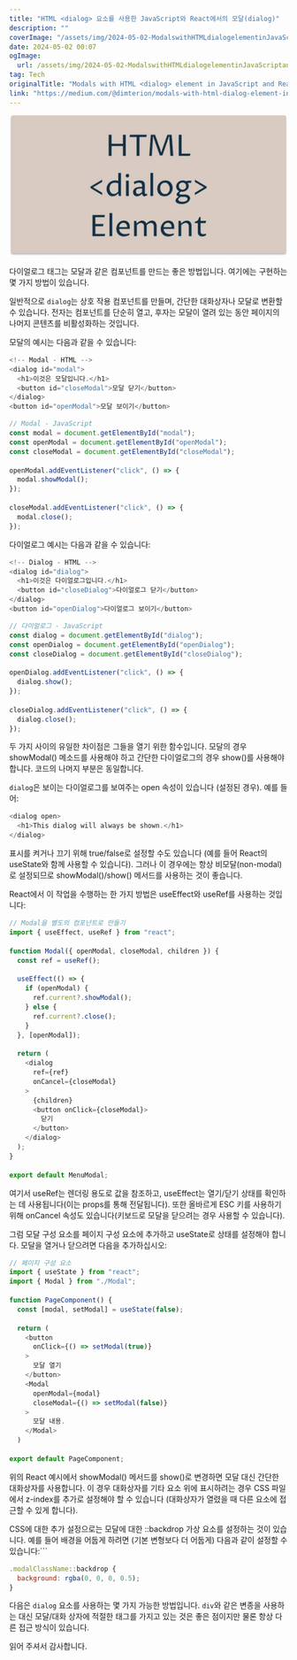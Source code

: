```yaml
---
title: "HTML <dialog> 요소를 사용한 JavaScript와 React에서의 모달(dialog)"
description: ""
coverImage: "/assets/img/2024-05-02-ModalswithHTMLdialogelementinJavaScriptandReact_0.png"
date: 2024-05-02 00:07
ogImage: 
  url: /assets/img/2024-05-02-ModalswithHTMLdialogelementinJavaScriptandReact_0.png
tag: Tech
originalTitle: "Modals with HTML <dialog> element in JavaScript and React"
link: "https://medium.com/@dimterion/modals-with-html-dialog-element-in-javascript-and-react-fb23c885d62e"
---
```



![image](/assets/img/2024-05-02-ModalswithHTMLdialogelementinJavaScriptandReact_0.png)

다이얼로그 태그는 모달과 같은 컴포넌트를 만드는 좋은 방법입니다. 여기에는 구현하는 몇 가지 방법이 있습니다.

일반적으로 `dialog`는 상호 작용 컴포넌트를 만들며, 간단한 대화상자나 모달로 변환할 수 있습니다. 전자는 컴포넌트를 단순히 열고, 후자는 모달이 열려 있는 동안 페이지의 나머지 콘텐츠를 비활성화하는 것입니다.

모달의 예시는 다음과 같을 수 있습니다:

<div class="content-ad"></div>

```js
<!-- Modal - HTML -->
<dialog id="modal">
  <h1>이것은 모달입니다.</h1>
  <button id="closeModal">모달 닫기</button>
</dialog>
<button id="openModal">모달 보이기</button>
```

```js
// Modal - JavaScript
const modal = document.getElementById("modal");
const openModal = document.getElementById("openModal");
const closeModal = document.getElementById("closeModal");

openModal.addEventListener("click", () => {
  modal.showModal();
});

closeModal.addEventListener("click", () => {
  modal.close();
});
```

다이얼로그 예시는 다음과 같을 수 있습니다:

```js
<!-- Dialog - HTML -->
<dialog id="dialog">
  <h1>이것은 다이얼로그입니다.</h1>
  <button id="closeDialog">다이얼로그 닫기</button>
</dialog>
<button id="openDialog">다이얼로그 보이기</button>
```

<div class="content-ad"></div>

```js
// 다이얼로그 - JavaScript
const dialog = document.getElementById("dialog");
const openDialog = document.getElementById("openDialog");
const closeDialog = document.getElementById("closeDialog");

openDialog.addEventListener("click", () => {
  dialog.show();
});

closeDialog.addEventListener("click", () => {
  dialog.close();
});
```

두 가지 사이의 유일한 차이점은 그들을 열기 위한 함수입니다. 모달의 경우 showModal() 메소드를 사용해야 하고 간단한 다이얼로그의 경우 show()를 사용해야 합니다. 코드의 나머지 부분은 동일합니다.

`dialog`은 보이는 다이얼로그를 보여주는 open 속성이 있습니다 (설정된 경우). 예를 들어:

```js
<dialog open>
  <h1>This dialog will always be shown.</h1>
</dialog>
```

<div class="content-ad"></div>

표시를 켜거나 끄기 위해 true/false로 설정할 수도 있습니다 (예를 들어 React의 useState와 함께 사용할 수 있습니다). 그러나 이 경우에는 항상 비모달(non-modal)로 설정되므로 showModal()/show() 메서드를 사용하는 것이 좋습니다.

React에서 이 작업을 수행하는 한 가지 방법은 useEffect와 useRef를 사용하는 것입니다:

```js
// Modal을 별도의 컴포넌트로 만들기
import { useEffect, useRef } from "react";

function Modal({ openModal, closeModal, children }) {
  const ref = useRef();

  useEffect(() => {
    if (openModal) {
      ref.current?.showModal();
    } else {
      ref.current?.close();
    }
  }, [openModal]);

  return (
    <dialog
      ref={ref}
      onCancel={closeModal}
    >
      {children}
      <button onClick={closeModal}>
        닫기
      </button>
    </dialog>
  );
}

export default MenuModal;
```

여기서 useRef는 렌더링 용도로 값을 참조하고, useEffect는 열기/닫기 상태를 확인하는 데 사용됩니다(이는 props를 통해 전달됩니다). 또한 올바르게 ESC 키를 사용하기 위해 onCancel 속성도 있습니다(키보드로 모달을 닫으려는 경우 사용할 수 있습니다).

<div class="content-ad"></div>

그럼 모달 구성 요소를 페이지 구성 요소에 추가하고 useState로 상태를 설정해야 합니다. 모달을 열거나 닫으려면 다음을 추가하십시오:

```js
// 페이지 구성 요소
import { useState } from "react";
import { Modal } from "./Modal";

function PageComponent() {
  const [modal, setModal] = useState(false);

  return (
    <button
      onClick={() => setModal(true)}
    >
      모달 열기
    </button>
    <Modal
      openModal={modal}
      closeModal={() => setModal(false)}
    >
      모달 내용.
    </Modal>
  )

export default PageComponent;
```

위의 React 예시에서 showModal() 메서드를 show()로 변경하면 모달 대신 간단한 대화상자를 사용합니다. 이 경우 대화상자를 기타 요소 위에 표시하려는 경우 CSS 파일에서 z-index를 추가로 설정해야 할 수 있습니다 (대화상자가 열렸을 때 다른 요소에 접근할 수 있게 합니다).

CSS에 대한 추가 설정으로는 모달에 대한 ::backdrop 가상 요소를 설정하는 것이 있습니다. 예를 들어 배경을 어둡게 하려면 (기본 변형보다 더 어둡게) 다음과 같이 설정할 수 있습니다:```

<div class="content-ad"></div>

```js
.modalClassName::backdrop {
  background: rgba(0, 0, 0, 0.5);
}
```

다음은 `dialog` 요소를 사용하는 몇 가지 가능한 방법입니다. `div`와 같은 변종을 사용하는 대신 모달/대화 상자에 적절한 태그를 가지고 있는 것은 좋은 점이지만 물론 항상 다른 접근 방식이 있습니다.

읽어 주셔서 감사합니다.
```